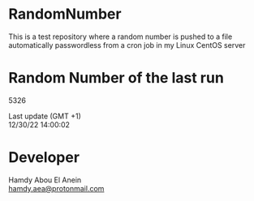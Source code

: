 # RandomNumber    
This is a test repository where a random number is pushed to a file automatically passwordless from a cron job in my Linux CentOS server    
# Random Number of the last run   
5326
      
Last update (GMT +1)    
12/30/22 14:00:02
# Developer    
Hamdy Abou El Anein   
hamdy.aea@protonmail.com
